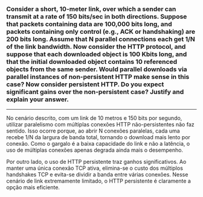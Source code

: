 ### Consider a short, 10-meter link, over which a sender can transmit at a rate of 150 bits/sec in both directions. Suppose that packets containing data are 100,000 bits long, and packets containing only control (e.g., ACK or handshaking) are 200 bits long. Assume that N parallel connections each get 1/N of the link bandwidth. Now consider the HTTP protocol, and suppose that each downloaded object is 100 Kbits long, and that the initial downloaded object contains 10 referenced objects from the same sender. Would parallel downloads via parallel instances of non-persistent HTTP make sense in this case? Now consider persistent HTTP. Do you expect significant gains over the non-persistent case? Justify and explain your answer.

---

No cenário descrito, com um link de 10 metros e 150 bits por segundo, utilizar paralelismo com múltiplas conexões HTTP não-persistentes não faz sentido. Isso ocorre porque, ao abrir N conexões paralelas, cada uma recebe 1/N da largura de banda total, tornando o download mais lento por conexão. Como o gargalo é a baixa capacidade do link e não a latência, o uso de múltiplas conexões apenas degrada ainda mais o desempenho.

Por outro lado, o uso de HTTP persistente traz ganhos significativos. Ao manter uma única conexão TCP ativa, elimina-se o custo dos múltiplos handshakes TCP e evita-se dividir a banda entre várias conexões. Nesse cenário de link extremamente limitado, o HTTP persistente é claramente a opção mais eficiente.
